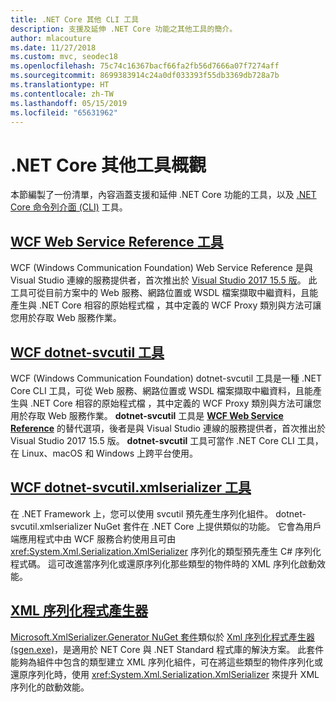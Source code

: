 ```yaml
---
title: .NET Core 其他 CLI 工具
description: 支援及延伸 .NET Core 功能之其他工具的簡介。
author: mlacouture
ms.date: 11/27/2018
ms.custom: mvc, seodec18
ms.openlocfilehash: 75c74c16367bacf66fa2fb56d7666a07f7274aff
ms.sourcegitcommit: 8699383914c24a0df033393f55db3369db728a7b
ms.translationtype: HT
ms.contentlocale: zh-TW
ms.lasthandoff: 05/15/2019
ms.locfileid: "65631962"
---
```

# <a name="net-core-additional-tools-overview"></a>.NET Core 其他工具概觀

本節編製了一份清單，內容涵蓋支援和延伸 .NET Core 功能的工具，以及 [.NET Core 命令列介面 (CLI)](../tools/index.md) 工具。

## <a name="wcf-web-service-reference-toolwcf-web-service-reference-guidemd"></a>[WCF Web Service Reference 工具](wcf-web-service-reference-guide.md)

WCF (Windows Communication Foundation) Web Service Reference 是與 Visual Studio 連線的服務提供者，首次推出於 [Visual Studio 2017 15.5 版](/visualstudio/releasenotes/vs2017-relnotes-v15.5#WCFTools)。 此工具可從目前方案中的 Web 服務、網路位置或 WSDL 檔案擷取中繼資料，且能產生與 .NET Core 相容的原始程式檔 ，其中定義的 WCF Proxy 類別與方法可讓您用於存取 Web 服務作業。

## <a name="wcf-dotnet-svcutil-tooldotnet-svcutil-guidemd"></a>[WCF dotnet-svcutil 工具](dotnet-svcutil-guide.md)

WCF (Windows Communication Foundation) dotnet-svcutil 工具是一種 .NET Core CLI 工具，可從 Web 服務、網路位置或 WSDL 檔案擷取中繼資料，且能產生與 .NET Core 相容的原始程式檔 ，其中定義的 WCF Proxy 類別與方法可讓您用於存取 Web 服務作業。
**dotnet-svcutil** 工具是 [**WCF Web Service Reference**](wcf-web-service-reference-guide.md) 的替代選項，後者是與 Visual Studio 連線的服務提供者，首次推出於 Visual Studio 2017 15.5 版。 **dotnet-svcutil** 工具可當作 .NET Core CLI 工具，在 Linux、macOS 和 Windows 上跨平台使用。

## <a name="wcf-dotnet-svcutilxmlserializer-tooldotnet-svcutilxmlserializer-guidemd"></a>[WCF dotnet-svcutil.xmlserializer 工具](dotnet-svcutil.xmlserializer-guide.md)

在 .NET Framework 上，您可以使用 svcutil 預先產生序列化組件。 dotnet-svcutil.xmlserializer NuGet 套件在 .NET Core 上提供類似的功能。 它會為用戶端應用程式中由 WCF 服務合約使用且可由 <xref:System.Xml.Serialization.XmlSerializer> 序列化的類型預先產生 C# 序列化程式碼。 這可改進當序列化或還原序列化那些類型的物件時的 XML 序列化啟動效能。

## <a name="xml-serializer-generatorxml-serializer-generatormd"></a>[XML 序列化程式產生器](xml-serializer-generator.md)

[Microsoft.XmlSerializer.Generator NuGet 套件](https://www.nuget.org/packages/Microsoft.XmlSerializer.Generator)類似於 [Xml 序列化程式產生器 (sgen.exe)](../../standard/serialization/xml-serializer-generator-tool-sgen-exe.md)，是適用於 NET Core 與 .NET Standard 程式庫的解決方案。 此套件能夠為組件中包含的類型建立 XML 序列化組件，可在將這些類型的物件序列化或還原序列化時，使用 <xref:System.Xml.Serialization.XmlSerializer> 來提升 XML 序列化的啟動效能。
